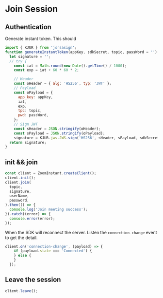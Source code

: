 # Join Session 

## Authentication
Generate instant token. This should
```javascript
import { KJUR } from 'jsrsasign';
function generateInstantToken(appKey, sdkSecret, topic, passWord = '') {
  let signature = '';
  // try {
    const iat = Math.round(new Date().getTime() / 1000);
    const exp = iat + 60 * 60 * 2;

    // Header
    const oHeader = { alg: 'HS256', typ: 'JWT' };
    // Payload
    const oPayload = {
      app_key: appKey,
      iat,
      exp,
      tpc: topic,
      pwd: passWord,
    };
    // Sign JWT
    const sHeader = JSON.stringify(oHeader);
    const sPayload = JSON.stringify(oPayload);
    signature = KJUR.jws.JWS.sign('HS256', sHeader, sPayload, sdkSecret);
  return signature;
}

```

## init && join
```javascript
const client = ZoomInstant.createClient();
client.init();
client.join(
  topic,
  signature,
  userName,
  password,
).then(() => {
  console.log('Join meeting success');
}).catch((error) => {
  console.error(error);
});

```

When the SDK will reconnect the server. Listen the `connection-change` event to get the detail.

```javascript
client.on('connection-change', (payload) => {
    if (payload.state === 'Connected') {
    } else {
    }
  });
```

## Leave the session

```javascript
client.leave();
```